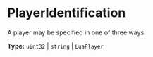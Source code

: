 # PlayerIdentification

A player may be specified in one of three ways.

**Type:** `uint32` | `string` | `LuaPlayer`

